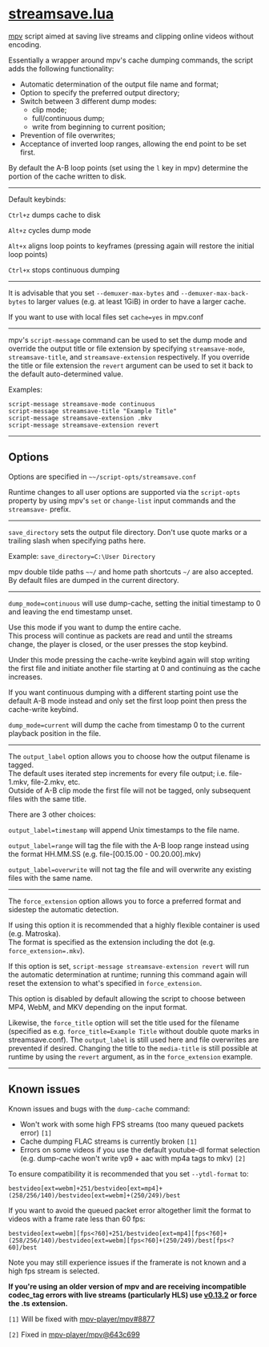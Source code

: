 # [streamsave.lua](https://raw.githubusercontent.com/Sagnac/streamsave/master/streamsave.lua "streamsave.lua")

[mpv](https://github.com/mpv-player/mpv "mpv") script aimed at saving live streams and clipping online videos without encoding.

Essentially a wrapper around mpv's cache dumping commands, the script adds the following functionality:

* Automatic determination of the output file name and format;
* Option to specify the preferred output directory;
* Switch between 3 different dump modes:
  * clip mode;
  * full/continuous dump;
  * write from beginning to current position;
* Prevention of file overwrites;
* Acceptance of inverted loop ranges, allowing the end point to be set first.

By default the A-B loop points (set using the `l` key in mpv) determine the portion of the cache written to disk.

----

Default keybinds:

`Ctrl+z` dumps cache to disk

`Alt+z` cycles dump mode

`Alt+x` aligns loop points to keyframes (pressing again will restore the initial loop points)

`Ctrl+x` stops continuous dumping

----

It is advisable that you set `--demuxer-max-bytes` and `--demuxer-max-back-bytes` to larger values (e.g. at least 1GiB) in order to have a larger cache.

If you want to use with local files set `cache=yes` in mpv.conf

----

mpv's `script-message` command can be used to set the dump mode and override the output title or file extension by specifying `streamsave-mode`, `streamsave-title`, and `streamsave-extension` respectively.
If you override the title or file extension the `revert` argument can be used to set it back to the default auto-determined value.

Examples:
```
script-message streamsave-mode continuous
script-message streamsave-title "Example Title"
script-message streamsave-extension .mkv
script-message streamsave-extension revert
```

----

## Options

Options are specified in `~~/script-opts/streamsave.conf`

Runtime changes to all user options are supported via the `script-opts` property by using mpv's `set` or `change-list` input commands and the `streamsave-` prefix.

----

`save_directory` sets the output file directory. Don't use quote marks or a trailing slash when specifying paths here.

Example: `save_directory=C:\User Directory`

mpv double tilde paths `~~/` and home path shortcuts `~/` are also accepted. By default files are dumped in the current directory.

----

`dump_mode=continuous` will use dump-cache, setting the initial timestamp to 0 and leaving the end timestamp unset.

Use this mode if you want to dump the entire cache.  
This process will continue as packets are read and until the streams change, the player is closed, or the user presses the stop keybind.

Under this mode pressing the cache-write keybind again will stop writing the first file and initiate another file starting at 0 and continuing as the cache increases.

If you want continuous dumping with a different starting point use the default A-B mode instead and only set the first loop point then press the cache-write keybind.  

`dump_mode=current` will dump the cache from timestamp 0 to the current playback position in the file.

----

The `output_label` option allows you to choose how the output filename is tagged.  
The default uses iterated step increments for every file output; i.e. file-1.mkv, file-2.mkv, etc.  
Outside of A-B clip mode the first file will not be tagged, only subsequent files with the same title.

There are 3 other choices:

`output_label=timestamp` will append Unix timestamps to the file name.

`output_label=range` will tag the file with the A-B loop range instead using the format HH.MM.SS (e.g. file-\[00.15.00 - 00.20.00\].mkv)

`output_label=overwrite` will not tag the file and will overwrite any existing files with the same name.

----

The `force_extension` option allows you to force a preferred format and sidestep the automatic detection.

If using this option it is recommended that a highly flexible container is used (e.g. Matroska).  
The format is specified as the extension including the dot (e.g. `force_extension=.mkv`).

If this option is set, `script-message streamsave-extension revert` will run the automatic determination at runtime; running this command again will reset the extension to what's specified in `force_extension`.

This option is disabled by default allowing the script to choose between MP4, WebM, and MKV depending on the input format.

Likewise, the `force_title` option will set the title used for the filename (specified as e.g. `force_title=Example Title` without double quote marks in streamsave.conf). The `output_label` is still used here and file overwrites are prevented if desired. Changing the title to the `media-title` is still possible at runtime by using the `revert` argument, as in the `force_extension` example.

----

## Known issues

Known issues and bugs with the `dump-cache` command:  
* Won't work with some high FPS streams (too many queued packets error) `[1]`  
* Cache dumping FLAC streams is currently broken `[1]`  
* Errors on some videos if you use the default youtube-dl format selection (e.g. dump-cache won't write vp9 + aac with mp4a tags to mkv) `[2]`

To ensure compatibility it is recommended that you set `--ytdl-format` to:

```
bestvideo[ext=webm]+251/bestvideo[ext=mp4]+(258/256/140)/bestvideo[ext=webm]+(250/249)/best
```

If you want to avoid the queued packet error altogether limit the format to videos with a frame rate less than 60 fps:

```
bestvideo[ext=webm][fps<?60]+251/bestvideo[ext=mp4][fps<?60]+(258/256/140)/bestvideo[ext=webm][fps<?60]+(250/249)/best[fps<?60]/best
```

Note you may still experience issues if the framerate is not known and a high fps stream is selected.

**If you're using an older version of mpv and are receiving incompatible codec_tag errors with live streams (particularly HLS) use [v0.13.2](https://raw.githubusercontent.com/Sagnac/streamsave/b48726e65cd42f980e42fa04b69441ca446b1e43/streamsave.lua "v0.13.2") or force the .ts extension.**

`[1]` Will be fixed with [mpv-player/mpv#8877](https://github.com/mpv-player/mpv/pull/8877 "mpv pull request #8877")

`[2]` Fixed in [mpv-player/mpv@643c699](https://github.com/mpv-player/mpv/commit/643c699f2684987db6073ebe8a6ea76e56c87055 "mpv commit 643c699")

